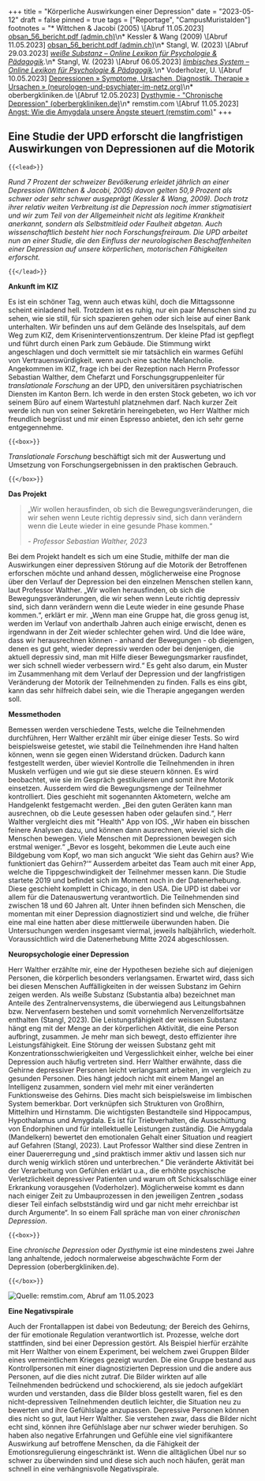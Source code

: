 +++
title = "Körperliche Auswirkungen einer Depression"
date = "2023-05-12"
draft = false
pinned = true
tags = ["Reportage", "CampusMuristalden"]
footnotes = "* Wittchen & Jacobi (2005) \\[Abruf 11.05.2023] [obsan_56_bericht.pdf (admin.ch)](https://www.obsan.admin.ch/sites/default/files/2021-08/obsan_56_bericht.pdf)\n* Kessler & Wang (2009) \\[Abruf 11.05.2023] [obsan_56_bericht.pdf (admin.ch)](https://www.obsan.admin.ch/sites/default/files/2021-08/obsan_56_bericht.pdf)\n* Stangl, W. (2023) \\[Abruf 29.03.2023] *[weiße Substanz – Online Lexikon für Psychologie & Pädagogik](https://lexikon.stangl.eu/31874/weisse-substanz)*.\n* Stangl, W. (2023) \\[Abruf 06.05.2023] *[limbisches System – Online Lexikon für Psychologie & Pädagogik](https://lexikon.stangl.eu/1731/limbisches-system)*.[](https://www.neurologen-und-psychiater-im-netz.org/psychiatrie-psychosomatik-psychotherapie/stoerungen-erkrankungen/depressionen/ursachen/#SnippetTab)\n* Voderholzer, U. \\[Abruf 10.05.2023] [Depressionen » Symptome, Ursachen, Diagnostik. Therapie » Ursachen » (neurologen-und-psychiater-im-netz.org)](https://www.neurologen-und-psychiater-im-netz.org/psychiatrie-psychosomatik-psychotherapie/stoerungen-erkrankungen/depressionen/ursachen/#SnippetTab)\n* oberbergkliniken.de \\[Abruf 12.05.2023] [Dysthymie - \"Chronische Depression\" (oberbergkliniken.de)](https://www.oberbergkliniken.de/krankheitsbilder/dysthymie)\n* remstim.com \\[Abruf 11.05.2023] [Angst: Wie die Amygdala unsere Ängste steuert (remstim.com)](https://remstim.com/angst-amygdala-aengste-steuert/)"
+++
## Eine Studie der UPD erforscht die langfristigen Auswirkungen von Depressionen auf die Motorik

`{{<lead>}}`

*Rund 7 Prozent der schweizer Bevölkerung erleidet jährlich an einer Depression (Wittchen & Jacobi, 2005) davon gelten 50,9 Prozent als schwer oder sehr schwer ausgeprägt (Kessler & Wang, 2009). Doch trotz ihrer relativ weiten Verbreitung ist die Depression noch immer stigmatisiert und wir zum Teil von der Allgemeinheit nicht als legitime Krankheit anerkannt, sondern als Selbstmitleid oder Faulheit abgetan. Auch wissenschaftlich besteht hier noch Forschungsfreiraum. Die UPD arbeitet nun an einer Studie, die den Einfluss der neurologischen Beschaffenheiten einer Depression auf unsere körperlichen, motorischen Fähigkeiten erforscht.*

`{{</lead>}}`

**Ankunft im KIZ**

Es ist ein schöner Tag, wenn auch etwas kühl, doch die Mittagssonne scheint einladend hell. Trotzdem ist es ruhig, nur ein paar Menschen sind zu sehen, wie sie still, für sich spazieren gehen oder sich leise auf einer Bank unterhalten. Wir befinden uns auf dem Gelände des Inselspitals, auf dem Weg zum KIZ, dem Kriseninterventionszentrum. Der kleine Pfad ist gepflegt und führt durch einen Park zum Gebäude. Die Stimmung wirkt angeschlagen und doch vermittelt sie mir tatsächlich ein warmes Gefühl von Vertrauenswürdigkeit. wenn auch eine sachte Melancholie. Angekommen im KIZ, frage ich bei der Rezeption nach Herrn Professor Sebastian Walther, dem Chefarzt und Forschungsgruppenleiter für *translationale Forschung* an der UPD, den universitären psychiatrischen Diensten im Kanton Bern. Ich werde in den ersten Stock gebeten, wo ich vor seinem Büro auf einem Wartestuhl platznehmen darf. Nach kurzer Zeit werde ich nun von seiner Sekretärin hereingebeten, wo Herr Walther mich freundlich begrüsst und mir einen Espresso anbietet, den ich sehr gerne entgegennehme.

`{{<box>}}`

*Translationale Forschung* beschäftigt sich mit der Auswertung und Umsetzung von Forschungsergebnissen in den praktischen Gebrauch.

`{{</box>}}`

**Das Projekt**

> „Wir wollen herausfinden, ob sich die Bewegungsveränderungen, die wir sehen wenn Leute richtig depressiv sind, sich dann verändern wenn die Leute wieder in eine gesunde Phase kommen.“
>
> *\- Professor Sebastian Walther, 2023*

Bei dem Projekt handelt es sich um eine Studie, mithilfe der man die Auswirkungen einer depressiven Störung auf die Motorik der Betroffenen erforschen möchte und anhand dessen, möglicherweise eine Prognose über den Verlauf der Depression bei den einzelnen Menschen stellen kann, laut Professor Walther. „Wir wollen herausfinden, ob sich die Bewegungsveränderungen, die wir sehen wenn Leute richtig depressiv sind, sich dann verändern wenn die Leute wieder in eine gesunde Phase kommen.“, erklärt er mir. „Wenn man eine Gruppe hat, die gross genug ist, werden im Verlauf von anderthalb Jahren auch einige erwischt, denen es irgendwann in der Zeit wieder schlechter gehen wird. Und die Idee wäre, dass wir herausrechnen können - anhand der Bewegungen - ob diejenigen, denen es gut geht, wieder depressiv werden oder bei denjenigen, die aktuell depressiv sind, man mit Hilfe dieser Bewegungsmarker rausfindet, wer sich schnell wieder verbessern wird.“ Es geht also darum, ein Muster im Zusammenhang mit dem Verlauf der Depression und der langfristigen Veränderung der Motorik der Teilnehmenden zu finden. Falls es eins gibt, kann das sehr hilfreich dabei sein, wie die Therapie angegangen werden soll.

**Messmethoden**

Bemessen werden verschiedene Tests, welche die Teilnehmenden durchführen, Herr Walther erzählt mir über einige dieser Tests. So wird beispielsweise getestet, wie stabil die Teilnehmenden ihre Hand halten können, wenn sie gegen einen Widerstand drücken. Dadurch kann festgestellt werden, über wieviel Kontrolle die Teilnehmenden in ihren Muskeln verfügen und wie gut sie diese steuern können. Es wird beobachtet, wie sie im Gespräch gestikulieren und somit ihre Motorik einsetzen. Ausserdem wird die Bewegungsmenge der Teilnehmer kontrolliert. Dies geschieht mit sogenannten Aktometern, welche am Handgelenkt festgemacht werden. „Bei den guten Geräten kann man ausrechnen, ob die Leute gesessen haben oder gelaufen sind.“, Herr Walther vergleicht dies mit "Health" App von IOS. „Wir haben ein bisschen feinere Analysen dazu, und können dann ausrechnen, wieviel sich die Menschen bewegen. Viele Menschen mit Depressionen bewegen sich erstmal weniger.“ „Bevor es losgeht, bekommen die Leute auch eine Bildgebung vom Kopf, wo man sich anguckt ‘Wie sieht das Gehirn aus? Wie funktioniert das Gehirn?‘“ Ausserdem arbeitet das Team auch mit einer App, welche die Tippgeschwindigkeit der Teilnehmer messen kann. Die Studie startete 2019 und befindet sich im Moment noch in der Datenerhebung. Diese geschieht komplett in Chicago, in den USA. Die UPD ist dabei vor allem für die Datenauswertung verantwortlich. Die Teilnehmenden sind zwischen 18 und 60 Jahren alt. Unter ihnen befinden sich Menschen, die momentan mit einer Depression diagnostiziert sind und welche, die früher eine mal eine hatten aber diese mittlerweile überwunden haben. Die Untersuchungen werden insgesamt viermal, jeweils halbjährlich, wiederholt. Voraussichtlich wird die Datenerhebung Mitte 2024 abgeschlossen.

**Neuropsychologie einer Depression**

Herr Walther erzählte mir, eine der Hypothesen beziehe sich auf diejenigen Personen, die körperlich besonders verlangsamen. Erwartet wird, dass sich bei diesen Menschen Auffälligkeiten in der weissen Substanz im Gehirn zeigen werden. Als weiße Substanz (Substantia alba) bezeichnet man Anteile des Zentralnervensystems, die überwiegend aus Leitungsbahnen bzw. Nervenfasern bestehen und somit vornehmlich Nervenzellfortsätze enthalten (Stangl, 2023). Die Leistungsfähigkeit der weissen Substanz hängt eng mit der Menge an der körperlichen Aktivität, die eine Person aufbringt, zusammen. Je mehr man sich bewegt, desto effizienter ihre Leistungsfähigkeit. Eine Störung der weissen Substanz geht mit Konzentrationsschwierigkeiten und Vergesslichkeit einher, welche bei einer Depression auch häufig vertreten sind. Herr Walther erwähnte, dass die Gehirne depressiver Personen leicht verlangsamt arbeiten, im vergleich zu gesunden Personen. Dies hängt jedoch nicht mit einem Mangel an Intelligenz zusammen, sondern viel mehr mit einer veränderten Funktionsweise des Gehirns. Dies macht sich beispielsweise im limbischen System bemerkbar. Dort verknüpfen sich Strukturen von Großhirn, Mittelhirn und Hirnstamm. Die wichtigsten Bestandteile sind Hippocampus, Hypothalamus und Amygdala. Es ist für Triebverhalten, die Ausschüttung von Endorphinen und für intellektuelle Leistungen zuständig. Die Amygdala (Mandelkern) bewertet den emotionalen Gehalt einer Situation und reagiert auf Gefahren (Stangl, 2023). Laut Professor Walther sind diese Zentren in einer Dauererregung und „sind praktisch immer aktiv und lassen sich nur durch wenig wirklich stören und unterbrechen.“ Die veränderte Aktivität bei der Verarbeitung von Gefühlen erklärt u.a., die erhöhte psychische Verletzlichkeit depressiver Patienten und warum oft Schicksalsschläge einer Erkrankung vorausgehen (Voderholzer). Möglicherweise kommt es dann nach einiger Zeit zu Umbauprozessen in den jeweiligen Zentren „sodass dieser Teil einfach selbstständig wird und gar nicht mehr erreichbar ist durch Argumente“. In so einem Fall spräche man von einer *chronischen Depression*. 

`{{<box>}}`

Eine *chronische Depression* oder *Dysthymie* ist eine mindestens zwei Jahre lang anhaltende, jedoch normalerweise abgeschwächte Form der Depression (oberbergkliniken.de).

`{{</box>}}`

![Quelle: remstim.com, Abruf am 11.05.2023](https://remstim.com/wp-content/uploads/2014/10/Limbisches-Gehirn_DE.jpg "Das limbische System")

**Eine Negativspirale**

Auch der Frontallappen ist dabei von Bedeutung; der Bereich des Gehirns, der für emotionale Regulation verantwortlich ist. Prozesse, welche dort stattfinden, sind bei einer Depression gestört. Als Beispiel hierfür erzählte mit Herr Walther von einem Experiment, bei welchem zwei Gruppen Bilder eines vermeintlichem Krieges gezeigt wurden. Die eine Gruppe bestand aus Kontrollpersonen mit einer diagnostizierten Depression und die andere aus Personen, auf die dies nicht zutraf. Die Bilder wirkten auf alle Teilnehmenden bedrückend und schockierend, als sie jedoch aufgeklärt wurden und verstanden, dass die Bilder bloss gestellt waren, fiel es den nicht-depressiven Teilnehmenden deutlich leichter, die Situation neu zu bewerten und ihre Gefühlslage anzupassen. Depressive Personen können dies nicht so gut, laut Herr Walther. Sie verstehen zwar, dass die Bilder nicht echt sind, können ihre Gefühlslage aber nur schwer wieder beruhigen. So haben also negative Erfahrungen und Gefühle eine viel signifikantere Auswirkung auf betroffene Menschen, da die Fähigkeit der Emotionsregulierung eingeschränkt ist.  Wenn die alltäglichen Übel nur so schwer zu überwinden sind und diese sich auch noch häufen, gerät man schnell in eine verhängnisvolle Negativspirale.